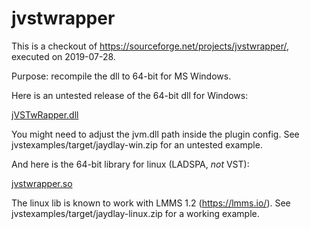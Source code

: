# jvstwrapper

This is a checkout of https://sourceforge.net/projects/jvstwrapper/, executed on 2019-07-28.

Purpose: recompile the dll to 64-bit for MS Windows.

Here is an untested release of the 64-bit dll for Windows:

[jVSTwRapper.dll](jVSTwRapper.dll?raw=true)

You might need to adjust the jvm.dll path inside the plugin config.
See jvstexamples/target/jaydlay-win.zip for an untested example.

And here is the 64-bit library for linux (LADSPA, *not* VST):

[jvstwrapper.so](jvstwrapper.so?raw=true)

The linux lib is known to work with LMMS 1.2 (https://lmms.io/).
See jvstexamples/target/jaydlay-linux.zip for a working example.

